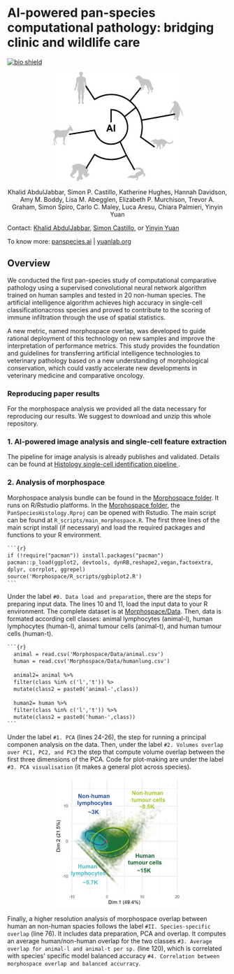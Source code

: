 # AI-powered pan-species computational pathology: bridging clinic and wildlife care


[![bio shield](https://img.shields.io/static/v1?label=bioRxiv&message=10.1101/2022.03.05.482261v1&color=RED)](https://www.biorxiv.org/content/10.1101/2022.03.05.482261v1)

<p align='center'>
    <img src= 'https://github.com/simonpcastillo/PanSpeciesHistology/blob/main/img/panspp.png' width="300" height="250">
 </p>


<p align="center"> 
Khalid AbdulJabbar, Simon P. Castillo, Katherine Hughes, Hannah Davidson, Amy M. Boddy, Lisa M. Abegglen, Elizabeth P. Murchison, Trevor A. Graham, Simon Spiro, Carlo C. Maley, Luca Aresu, Chiara Palmieri, Yinyin Yuan
</p>

Contact: [Khalid AbdulJabbar](mailto:khalid.abduljabbar@icr.ac.uk), [Simon Castillo](mailto:simon.castillo@icr.ac.uk), or [Yinyin Yuan](mailto:yyuan6@mdanderson.orh)

To know more: [panspecies.ai](https://panspecies.ai) | [yuanlab.org](https://yuanlab.org/projects.html) 

## Overview

We  conducted the first pan-species study of computational comparative pathology using a supervised convolutional neural network algorithm trained on human samples and tested in 20 non-human species. The artificial intelligence algorithm achieves high accuracy in single-cell classificationacross species and proved to contribute to the scoring of immune infiltration through the use of spatial statistics.

A new metric, named morphospace overlap, was developed to guide rational deployment of this technology on new samples and improve the interpretation of performance metrics. This study provides the foundation and guidelines for transferring artificial intelligence technologies to veterinary pathology based on a new understanding of morphological conservation, which could vastly accelerate new developments in veterinary medicine and comparative oncology.

### Reproducing paper results
For the morphospace analysis we provided all the data necessary for reproducing our results. We suggest to download and unzip this whole repository.

### 1. AI-powered image analysis and single-cell feature extraction

The pipeline for image analysis is already publishes and validated. Details can be found at [Histology single-cell identification pipeline
](https://github.com/qalid7/compath).


### 2. Analysis of morphospace
Morphospace analysis bundle can be found in the [Morphospace folder](https://github.com/simonpcastillo/PanSpeciesHistology/tree/main/Morphospace). It runs on R/Rstudio platforms. In the [Morphospace folder](https://github.com/simonpcastillo/PanSpeciesHistology/tree/main/Morphospace), the `PanSpeciesHistology.Rproj` can be opened with Rstudio. The main script can be found at `R_scripts/main_morphospace.R`. The first three lines of the main script install (if necessary) and load the required packages and functions to your R environment.

    ```{r}
    if (!require("pacman")) install.packages("pacman")
    pacman::p_load(ggplot2, devtools, dynRB,reshape2,vegan,factoextra, dplyr, corrplot, ggrepel)
    source('Morphospace/R_scripts/ggbiplot2.R')
    ```
Under the label `#0. Data load and preparation`, there are the steps for preparing input data. The lines 10 and 11, load the input data to your R environment. The complete dataset is at [Morphospace/Data](https://github.com/simonpcastillo/PanSpeciesHistology/tree/main/Morphospace/Data). Then, data is formated according cell classes: animal lymphocytes (animal-l), human lymphocytes (human-l), animal tumour cells (animal-t), and human tumour cells (human-t).

    ```{r}
      animal = read.csv('Morphospace/Data/animal.csv')
      human = read.csv('Morphospace/Data/humanlung.csv')
      
      animal2= animal %>%
      filter(class %in% c('l','t')) %>
      mutate(class2 = paste0('animal-',class))
      
      human2= human %>%
      filter(class %in% c('l','t')) %>%
      mutate(class2 = paste0('human-',class))
    ```
Under the label `#1. PCA` (lines 24-26), the step for running a principal componen analysis on the data. Then, under the label `#2. Volumes overlap over PC1, PC2, and PC3` the step that compute volume overlap between the first three dimensions of the PCA. Code for plot-making are under the label `#3. PCA visualisation` (it makes a general plot across species).

<p align="center"> 
<img src="https://github.com/simonpcastillo/PanSpeciesHistology/blob/main/img/all.png" width="300" height="300">
</p>

Finally, a higher resolution analysis of morphospace overlap between human an non-human spacies follows the label `#II. Species-specific overlap` (line 76). It includes data preparation, PCA and overlap. It computes an average human/non-human overlap for the two classes `#3. Average overlap for animal-l and animal-t per sp.` (line 120), which is correlated with species' specific model balanced accuracy `#4. Correlation between morphospace overlap and balanced accurracy`.




